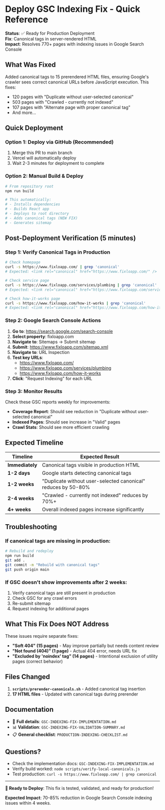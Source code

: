 # Deploy GSC Indexing Fix - Quick Reference

**Status**: ✅ Ready for Production Deployment  
**Fix**: Canonical tags in server-rendered HTML  
**Impact**: Resolves 770+ pages with indexing issues in Google Search Console

## What Was Fixed

Added canonical tags to 15 prerendered HTML files, ensuring Google's crawler sees correct canonical URLs before JavaScript execution. This fixes:
- 120 pages with "Duplicate without user-selected canonical"
- 503 pages with "Crawled - currently not indexed"
- 107 pages with "Alternate page with proper canonical tag"
- And more...

## Quick Deployment

### Option 1: Deploy via GitHub (Recommended)
1. Merge this PR to main branch
2. Vercel will automatically deploy
3. Wait 2-3 minutes for deployment to complete

### Option 2: Manual Build & Deploy
```bash
# From repository root
npm run build

# This automatically:
# - Installs dependencies
# - Builds React app
# - Deploys to root directory
# - Adds canonical tags (NEW FIX)
# - Generates sitemap
```

## Post-Deployment Verification (5 minutes)

### Step 1: Verify Canonical Tags in Production
```bash
# Check homepage
curl -s https://www.fixloapp.com/ | grep 'canonical'
# Expected: <link rel="canonical" href="https://www.fixloapp.com/" />

# Check service page
curl -s https://www.fixloapp.com/services/plumbing | grep 'canonical'
# Expected: <link rel="canonical" href="https://www.fixloapp.com/services/plumbing" />

# Check how-it-works page
curl -s https://www.fixloapp.com/how-it-works | grep 'canonical'
# Expected: <link rel="canonical" href="https://www.fixloapp.com/how-it-works" />
```

### Step 2: Google Search Console Actions
1. **Go to**: https://search.google.com/search-console
2. **Select property**: fixloapp.com
3. **Navigate to**: Sitemaps → Submit sitemap
4. **Submit**: https://www.fixloapp.com/sitemap.xml
5. **Navigate to**: URL Inspection
6. **Test key URLs**:
   - https://www.fixloapp.com/
   - https://www.fixloapp.com/services/plumbing
   - https://www.fixloapp.com/how-it-works
7. **Click**: "Request Indexing" for each URL

### Step 3: Monitor Results
Check these GSC reports weekly for improvements:
- **Coverage Report**: Should see reduction in "Duplicate without user-selected canonical"
- **Indexed Pages**: Should see increase in "Valid" pages
- **Crawl Stats**: Should see more efficient crawling

## Expected Timeline

| Timeline | Expected Result |
|----------|-----------------|
| **Immediately** | Canonical tags visible in production HTML |
| **1-2 days** | Google starts detecting canonical tags |
| **1-2 weeks** | "Duplicate without user-selected canonical" reduces by 50-80% |
| **2-4 weeks** | "Crawled - currently not indexed" reduces by 70%+ |
| **4+ weeks** | Overall indexed pages increase significantly |

## Troubleshooting

### If canonical tags are missing in production:
```bash
# Rebuild and redeploy
npm run build
git add .
git commit -m "Rebuild with canonical tags"
git push origin main
```

### If GSC doesn't show improvements after 2 weeks:
1. Verify canonical tags are still present in production
2. Check GSC for any crawl errors
3. Re-submit sitemap
4. Request indexing for additional pages

## What This Fix Does NOT Address

These issues require separate fixes:
- **"Soft 404" (15 pages)** - May improve partially but needs content review
- **"Not found (404)" (1 page)** - Actual 404 error, needs URL fix
- **"Excluded by 'noindex' tag" (14 pages)** - Intentional exclusion of utility pages (correct behavior)

## Files Changed

1. **`scripts/prerender-canonicals.sh`** - Added canonical tag insertion
2. **17 HTML files** - Updated with canonical tags during prerender

## Documentation

- 📄 **Full details**: `GSC-INDEXING-FIX-IMPLEMENTATION.md`
- 📊 **Validation**: `GSC-INDEXING-FIX-VALIDATION-SUMMARY.md`
- 📋 **General checklist**: `PRODUCTION-INDEXING-CHECKLIST.md`

## Questions?

- Check the implementation docs: `GSC-INDEXING-FIX-IMPLEMENTATION.md`
- Verify build worked: `node scripts/verify-local-canonicals.js`
- Test production: `curl -s https://www.fixloapp.com/ | grep canonical`

---

**🚀 Ready to Deploy**: This fix is tested, validated, and ready for production!

**Expected Impact**: 70-85% reduction in Google Search Console indexing issues within 4 weeks.
